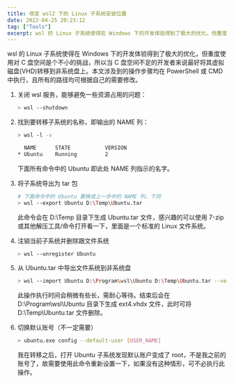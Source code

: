 ```yaml
---
title: 改变 wsl2 下的 Linux 子系统安装位置
date: 2022-04-25 20:23:12
tag: ["Tools"]
excerpt: wsl 的 Linux 子系统使得在 Windows 下的开发体验得到了极大的优化，但重度使用对 C 盘空间是个不小的挑战，所以当 C 盘空间不足的开发者来说最好将其虚拟磁盘(VHD)转移到非系统盘上。
---
```


wsl 的 Linux 子系统使得在 Windows 下的开发体验得到了极大的优化，但重度使用对 C 盘空间是个不小的挑战，所以当 C 盘空间不足的开发者来说最好将其虚拟磁盘(VHD)转移到非系统盘上。本文涉及到的操作步骤均在 PowerShell 或 CMD 中执行，且所有的路径均可根据自己的需要修改。

1. 关闭 wsl 服务，能够避免一些资源占用的问题：

   ```bash
   > wsl --shutdown
   ```

2. 找到要转移子系统的名称，即输出的 NAME 列：

   ```bash
   > wsl -l -v

     NAME      STATE           VERSION
   * Ubuntu    Running         2
   ```

   下面所有命令中的 Ubuntu 即此处 NAME 列指示的名字。

3. 将子系统导出为 tar 包

   ```bash
   # 下面命令中的 Ubuntu 要换成上一步中的 NAME 列，下同
   > wsl --export Ubuntu D:\Temp\Ubuntu.tar
   ```

   此命令会在 D:\Temp 目录下生成 Ubuntu.tar 文件，感兴趣的可以使用 7-zip 或其他解压工具/命令打开看一下，里面是一个标准的 Linux 文件系统。

4. 注销当前子系统并删除跟文件系统

   ```bash
   > wsl --unregister Ubuntu
   ```

5. 从 Ubuntu.tar 中导出文件系统到非系统盘

   ```bash
   > wsl --import Ubuntu D:\Program\wsl\Ubuntu D:\Temp\Ubuntu.tar --version 2
   ```

   此操作执行时间会稍微有些长，需耐心等待。结束后会在 D:\Program\wsl\Ubuntu 目录下生成 ext4.vhdx 文件，此时可将 D:\Temp\Ubuntu.tar 文件删除。

6. 切换默认账号（不一定需要）

   ```bash
   > ubuntu.exe config --default-user [USER_NAME]
   ```

   我在转移之后，打开 Ubuntu 子系统发现默认账户变成了 root，不是我之前的账号了，故需要使用此命令重新设置一下，如果没有这种情形，可不必执行此操作。
